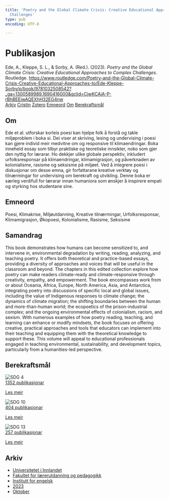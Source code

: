 ```yaml
---
title: 'Poetry and the Global Climate Crisis: Creative Educational Approaches to Complex
  Challenges'
type: pub
encoding: UTF-8

---
```

<h1>Publikasjon</h1>
<article id="csl-bib-container-ARPTSCFX" class="csl-bib-container">
  <div class="csl-bib-body"> <div class="csl-entry">Ede, A., Kleppe, S. L., &#38; Sorby, A. (Red.). (2023). <i>Poetry and the Global Climate Crisis: Creative Educational Approaches to Complex Challenges</i>. Routledge. <a href="https://www.routledge.com/Poetry-and-the-Global-Climate-Crisis-Creative-Educational-Approaches-to/Ede-Kleppe-Sorby/p/book/9781032508542?_ga=1300589989.1690416000&#38;gclid=CjwKCAiA-P-rBhBEEiwAQEXhH32EG4nw">https://www.routledge.com/Poetry-and-the-Global-Climate-Crisis-Creative-Educational-Approaches-to/Ede-Kleppe-Sorby/p/book/9781032508542?_ga=1300589989.1690416000&#38;gclid=CjwKCAiA-P-rBhBEEiwAQEXhH32EG4nw</a></div> </div>
  <div class="csl-bib-buttons">
    <a href="#taxonomy-article-ARPTSCFX" alt="archive" class="csl-bib-button">Arkiv</a>
    <a href="https://app.cristin.no/results/show.jsf?id=2185218" alt="Cristin" class="csl-bib-button">Cristin</a>
    <a href="http://zotero.org/groups/5881554/items/ARPTSCFX" alt="Zotero" class="csl-bib-button">Zotero</a>
    <a href="#keywords-article-ARPTSCFX" alt="keywords" class="csl-bib-button">Emneord</a>
    <a href="#about-article-ARPTSCFX" alt="about_pub" class="csl-bib-button">Om</a>
    <a href="#sdg-article-ARPTSCFX" alt="sdg" class="csl-bib-button">Berekraftsmål</a>
  </div>
  <div id="csl-bib-meta-container-ARPTSCFX"></div>
</article>
<div id="csl-bib-meta-ARPTSCFX" class="csl-bib-meta">
  <article id="about-article-ARPTSCFX" class="about_pub-article">
    <h1>Om</h1>
    Ede et al. utforskar korleis poesi kan hjelpe folk å forstå og takle miljøproblem i boka si. Dei viser at skriving, lesing og undervising i poesi kan gjere individ meir medvitne om og responsive til klimaendringar. Boka inneheld essay som tilbyr praktiske og teoretiske innsikter, noko som gjer den nyttig for lærarar. Ho dekkjer ulike globale perspektiv, inkludert urfolksresponsar på klimaendringar, klimamigrasjon, og påverknaden av kolonialisme, rasisme og seksisme på miljøet. Ved å integrere poesi i diskusjonar om desse emna, gir forfattarane kreative verktøy og tilnærmingar for undervising om berekraft og utvikling. Denne boka er særleg verdifull for lærarar innan humaniora som ønskjer å inspirere empati og styrking hos studentane sine.
  </article>
  <article id="keywords-article-ARPTSCFX" class="keywords-article">
    <h1>Emneord</h1>
    Poesi, Klimakrise, Miljøutdanning, Kreative tilnærmingar, Urfolksresponsar, Klimamigrasjon, Økopoesi, Kolonialisme, Rasisme, Seksisme
  </article>
  <article id="abstract-article-ARPTSCFX" class="abstract-article">
    <h1>Samandrag</h1>
    This book demonstrates how humans can become sensitized to, and intervene in, environmental degradation by writing, reading, analyzing, and teaching poetry. It offers both theoretical and practice-based essays, providing a diversity of approaches and voices that will be useful in the classroom and beyond. The chapters in this edited collection explore how poetry can make readers climate-ready and climate-responsive through creativity, empathy, and empowerment. The book encompasses work from or about Oceania, Africa, Europe, North America, Asia, and Antarctica, integrating poetry into discussions of specific local and global issues, including the value of Indigenous responses to climate change; the dynamics of climate migration; the shifting boundaries between the human and more-than-human world; the ecopoetics of the prison-industrial complex; and the ongoing environmental effects of colonialism, racism, and sexism. With numerous examples of how poetry reading, teaching, and learning can enhance or modify mindsets, the book focuses on offering creative, practical approaches and tools that educators can implement into their teaching and equipping them with the theoretical knowledge to support these. This volume will appeal to educational professionals engaged in teaching environmental, sustainability, and development topics, particularly from a humanities-led perspective.
  </article>
  <article id="sdg-article-ARPTSCFX" class="sdg-article">
    <h1>Berekraftsmål</h1>
    <div class="sdg-container"><div id="sdg4" class="sdg">
        <img src="{{< params subfolder >}}images/sdg/sdg04_nn.png" class="image" alt="SDG 4">
        <div class="sdg-overlay">
          <a href="{{< params subfolder >}}nn/archive/?sdg=4#archive" class="sdg-publication-count"><span>1352</span> publikasjonar</a>
          <p><a href="https://fn.no/om-fn/fns-baerekraftsmaal/god-utdanning?lang=nno-NO" class="sdg-read-more">Les meir</a></p>
        </div>
      </div> <div id="sdg10" class="sdg">
        <img src="{{< params subfolder >}}images/sdg/sdg10_nn.png" class="image" alt="SDG 10">
        <div class="sdg-overlay">
          <a href="{{< params subfolder >}}nn/archive/?sdg=10#archive" class="sdg-publication-count"><span>404</span> publikasjonar</a>
          <p><a href="https://fn.no/om-fn/fns-baerekraftsmaal/mindre-ulikhet?lang=nno-NO" class="sdg-read-more">Les meir</a></p>
        </div>
      </div> <div id="sdg13" class="sdg">
        <img src="{{< params subfolder >}}images/sdg/sdg13_nn.png" class="image" alt="SDG 13">
        <div class="sdg-overlay">
          <a href="{{< params subfolder >}}nn/archive/?sdg=13#archive" class="sdg-publication-count"><span>257</span> publikasjonar</a>
          <p><a href="https://fn.no/om-fn/fns-baerekraftsmaal/stoppe-klimaendringene?lang=nno-NO" class="sdg-read-more">Les meir</a></p>
        </div>
      </div></div>
  </article>
  <article id="taxonomy-article-ARPTSCFX" class="taxonomy-article">
    <h1>Arkiv</h1>
    <ul>
      <li><a href="{{< params subfolder >}}nn/archive/?key=3DCRN523">Universitetet i Innlandet</a></li>
      <li><a href="{{< params subfolder >}}nn/archive/?key=WYNZA47F">Fakultet for lærerutdanning og pedagogikk</a></li>
      <li><a href="{{< params subfolder >}}nn/archive/?key=THSB4HN9">Institutt for engelsk</a></li>
      <li><a href="{{< params subfolder >}}nn/archive/?key=Z4WFKMZ4">2023</a></li>
      <li><a href="{{< params subfolder >}}nn/archive/?key=UKR47W3H">Oktober</a></li>
    </ul>
  </article>
</div>
